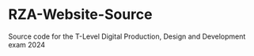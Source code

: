 # RZA-Website-Source
Source code for the T-Level Digital Production, Design and Development exam 2024
